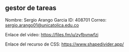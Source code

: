 
## gestor de tareas
Nombre: Sergio Arango Garcia
ID: 408701
Correo: sergio.arango01@unicatolica.edu.co

Enlace del video: https://files.fm/u/zyfbvnwfzj 


Enlace del recurso de CSS: https://www.shapedivider.app/
